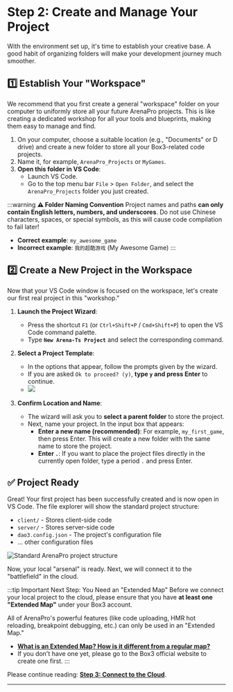 # Step 2: Create and Manage Your Project

With the environment set up, it's time to establish your creative base. A good habit of organizing folders will make your development journey much smoother.

## 1️⃣ Establish Your "Workspace"

We recommend that you first create a general "workspace" folder on your computer to uniformly store all your future ArenaPro projects. This is like creating a dedicated workshop for all your tools and blueprints, making them easy to manage and find.

1.  On your computer, choose a suitable location (e.g., "Documents" or D drive) and create a new folder to store all your Box3-related code projects.
2.  Name it, for example, `ArenaPro_Projects` or `MyGames`.
3.  **Open this folder in VS Code**:
    - Launch VS Code.
    - Go to the top menu bar `File` > `Open Folder`, and select the `ArenaPro_Projects` folder you just created.

:::warning
**⚠️ Folder Naming Convention**
Project names and paths **can only contain English letters, numbers, and underscores**. Do not use Chinese characters, spaces, or special symbols, as this will cause code compilation to fail later!

- **Correct example**: `my_awesome_game`
- **Incorrect example**: `我的超酷游戏` (My Awesome Game)
  :::

## 2️⃣ Create a New Project in the Workspace

Now that your VS Code window is focused on the workspace, let's create our first real project in this "workshop."

1.  **Launch the Project Wizard**:

    - Press the shortcut `F1` (or `Ctrl+Shift+P` / `Cmd+Shift+P`) to open the VS Code command palette.
    - Type **`New Arena-Ts Project`** and select the corresponding command.

2.  **Select a Project Template**:

    - In the options that appear, follow the prompts given by the wizard.
    - If you are asked `Ok to proceed? (y)`, **type `y` and press Enter** to continue.
    - ![](/QQ20250709-180844.png)

3.  **Confirm Location and Name**:

    - The wizard will ask you to **select a parent folder** to store the project.
    - Next, name your project. In the input box that appears:
      - **Enter a new name (recommended)**: For example, `my_first_game`, then press Enter. This will create a new folder with the same name to store the project.
      - **Enter `.`**: If you want to place the project files directly in the currently open folder, type a period `.` and press Enter.

## ✅ Project Ready

Great! Your first project has been successfully created and is now open in VS Code. The file explorer will show the standard project structure:

- `client/` - Stores client-side code
- `server/` - Stores server-side code
- `dao3.config.json` - The project's configuration file
- ... other configuration files

![Standard ArenaPro project structure](/arenats.webp)

Now, your local "arsenal" is ready. Next, we will connect it to the "battlefield" in the cloud.

:::tip Important Next Step: You Need an "Extended Map"
Before we connect your local project to the cloud, please ensure that you have **at least one "Extended Map"** under your Box3 account.

All of ArenaPro's powerful features (like code uploading, HMR hot reloading, breakpoint debugging, etc.) can only be used in an "Extended Map."

- **[What is an Extended Map? How is it different from a regular map?](/en/authority/expandMap)**
- If you don't have one yet, please go to the Box3 official website to create one first.
  :::

Please continue reading: **[Step 3: Connect to the Cloud](./03-connect-to-cloud.md)**.

---
